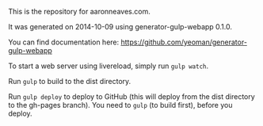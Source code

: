 This is the repository for aaronneaves.com.

It was generated on 2014-10-09 using generator-gulp-webapp 0.1.0.

You can find documentation here: https://github.com/yeoman/generator-gulp-webapp

To start a web server using livereload, simply run `gulp watch`.

Run `gulp` to build to the dist directory.

Run `gulp deploy` to deploy to GitHub (this will deploy from the dist directory
to the gh-pages branch). You need to `gulp` (to build first), before you deploy.
